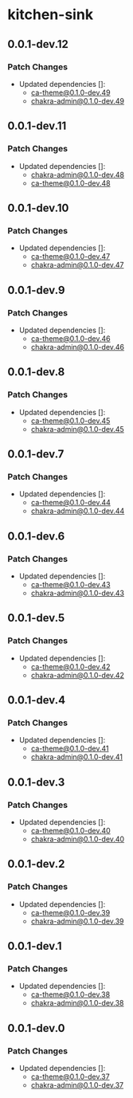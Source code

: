# kitchen-sink

## 0.0.1-dev.12

### Patch Changes

- Updated dependencies []:
  - ca-theme@0.1.0-dev.49
  - chakra-admin@0.1.0-dev.49

## 0.0.1-dev.11

### Patch Changes

- Updated dependencies []:
  - chakra-admin@0.1.0-dev.48
  - ca-theme@0.1.0-dev.48

## 0.0.1-dev.10

### Patch Changes

- Updated dependencies []:
  - ca-theme@0.1.0-dev.47
  - chakra-admin@0.1.0-dev.47

## 0.0.1-dev.9

### Patch Changes

- Updated dependencies []:
  - ca-theme@0.1.0-dev.46
  - chakra-admin@0.1.0-dev.46

## 0.0.1-dev.8

### Patch Changes

- Updated dependencies []:
  - ca-theme@0.1.0-dev.45
  - chakra-admin@0.1.0-dev.45

## 0.0.1-dev.7

### Patch Changes

- Updated dependencies []:
  - ca-theme@0.1.0-dev.44
  - chakra-admin@0.1.0-dev.44

## 0.0.1-dev.6

### Patch Changes

- Updated dependencies []:
  - ca-theme@0.1.0-dev.43
  - chakra-admin@0.1.0-dev.43

## 0.0.1-dev.5

### Patch Changes

- Updated dependencies []:
  - ca-theme@0.1.0-dev.42
  - chakra-admin@0.1.0-dev.42

## 0.0.1-dev.4

### Patch Changes

- Updated dependencies []:
  - ca-theme@0.1.0-dev.41
  - chakra-admin@0.1.0-dev.41

## 0.0.1-dev.3

### Patch Changes

- Updated dependencies []:
  - ca-theme@0.1.0-dev.40
  - chakra-admin@0.1.0-dev.40

## 0.0.1-dev.2

### Patch Changes

- Updated dependencies []:
  - ca-theme@0.1.0-dev.39
  - chakra-admin@0.1.0-dev.39

## 0.0.1-dev.1

### Patch Changes

- Updated dependencies []:
  - ca-theme@0.1.0-dev.38
  - chakra-admin@0.1.0-dev.38

## 0.0.1-dev.0

### Patch Changes

- Updated dependencies []:
  - ca-theme@0.1.0-dev.37
  - chakra-admin@0.1.0-dev.37
